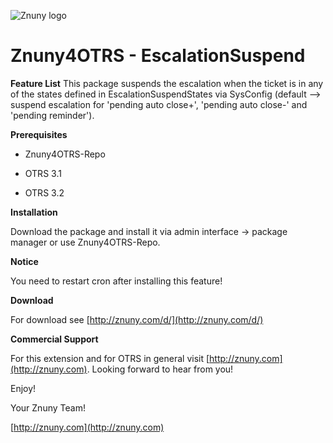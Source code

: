 ![Znuny logo](http://znuny.com/assets/logo_small.png) 

Znuny4OTRS - EscalationSuspend
==============================

**Feature List**
This package suspends the escalation when the ticket is in any of the states defined in EscalationSuspendStates via SysConfig (default --> suspend escalation for 'pending auto close+', 'pending auto close-' and 'pending reminder').

**Prerequisites**

- Znuny4OTRS-Repo

- OTRS 3.1

- OTRS 3.2

**Installation**

Download the package and install it via admin interface -> package manager or use Znuny4OTRS-Repo.


**Notice**

You need to restart cron after installing this feature!

**Download**

For download see [http://znuny.com/d/](http://znuny.com/d/)

**Commercial Support**

For this extension and for OTRS in general visit [http://znuny.com](http://znuny.com). Looking forward to hear from you!

Enjoy!

 Your Znuny Team!

 [http://znuny.com](http://znuny.com)

